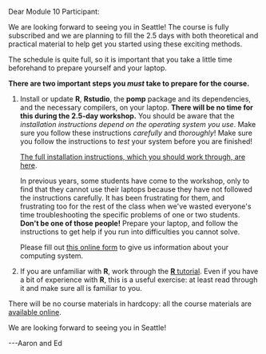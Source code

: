Dear Module 10 Participant:

We are looking forward to seeing you in Seattle!
The course is fully subscribed and we are planning to fill the 2.5 days with both theoretical and practical material to help get you started using these exciting methods.

The schedule is quite full, so it is important that you take a little time beforehand to prepare yourself and your laptop.

**There are two important steps you *must* take to prepare for the course.**

1. Install or update **R**, **Rstudio**, the **pomp** package and its dependencies, and the necessary compilers, on your laptop.
   **There will be no time for this during the 2.5-day workshop.**
   You should be aware that the *installation instructions depend on the operating system you use*.
   Make sure you follow these instructions *carefully* and *thoroughly*!
   Make sure you follow the instructions to *test* your system before you are finished!

	[The full installation instructions, which you should work through, are here](https://kingaa.github.io/sbied/prep/preparation.html).

	In previous years, some students have come to the workshop, only to find that they cannot use their laptops because they have not followed the instructions carefully.
	It has been frustrating for them, and frustrating too for the rest of the class when we've wasted everyone's time troubleshooting the specific problems of one or two students.
	**Don't be one of those people!**
	Prepare your laptop, and follow the instructions to get help if you run into difficulties you cannot solve.

	Please fill out [this online form](https://docs.google.com/forms/d/1mPYOdqjCS2V3E80uLww8IZxJIKuvnTmcaAcHJgQtO48) to give us information about your computing system.

2. If you are unfamiliar with **R**, work through the [**R** tutorial](https://kingaa.github.io/R_Tutorial/).
   Even if you have a bit of experience with **R**, this is a useful exercise: at least read through it and make sure all is familiar to you.

There will be no course materials in hardcopy: all the course materials are [available online](https://kingaa.github.io/sbied/).

We are looking forward to seeing you in Seattle!

---Aaron and Ed
